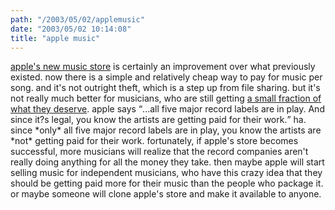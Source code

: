```yaml
---
path: "/2003/05/02/applemusic" 
date: "2003/05/02 10:14:08" 
title: "apple music" 
---
```

<p><a href="http://www.apple.com/music/store/">apple's new music store</a> is certainly an improvement over what previously existed. now there is a simple and relatively cheap way to pay for music per song. and it's not outright theft, which is a step up from file sharing. but it's not really much better for musicians, who are still getting <a href="http://www.emeraldbayrecords.com/contract_comparison.shtml">a small fraction of what they deserve</a>. apple says <q>...all five major record labels are in play. And since it?s legal, you know the artists are getting paid for their work.</q> ha. since *only* all five major record labels are in play, you know the artists are *not* getting paid for their work. fortunately, if apple's store becomes successful, more musicians will realize that the record companies aren't really doing anything for all the money they take. then maybe apple will start selling music for independent musicians, who have this crazy idea that they should be getting paid more for their music than the people who package it. or maybe someone will clone apple's store and make it available to anyone.</p>